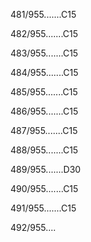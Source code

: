 481/955.......C15 


482/955.......C15 


483/955.......C15 


484/955.......C15 


485/955.......C15 


486/955.......C15 


487/955.......C15 


488/955.......C15 


489/955.......D30 


490/955.......C15 


491/955.......C15 


492/955.... 

